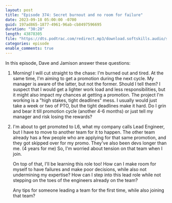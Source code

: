 ```yaml
---
layout: post
title: "Episode 374: Secret burnout and no room for failure"
date: 2023-09-18 05:00:00 -0700
guid: 197ad865-1877-4961-96ab-cb8497596695
duration: "30:28"
length: 43878305
file: "https://dts.podtrac.com/redirect.mp3/download.softskills.audio/sse-374.mp3"
categories: episode
enable_comments: true
---
```


In this episode, Dave and Jamison answer these questions:

1. Morning! I will cut straight to the chase: I'm burned out and tired. At the same time, I'm aiming to get a promotion during the next cycle. My manager is aware of the latter, but not the former. Should I tell them? I suspect that I would get a lighter work load and less responsibilities, but it might also impact my chances at getting a promotion. The project I'm working is a "high stakes, tight deadlines" mess. I usually would just take a week or two of PTO, but the tight deadlines make it hard. Do I grin and bear it till promotion cycle (another 4-6 months) or just tell my manager and risk losing the rewards?

2. I'm about to get promoted to L6, what my company calls Lead Engineer, but I have to move to another team for it to happen. The other team already has a few people who are applying for that same promotion, and they got skipped over for my promo. They've also been devs longer than me. (4 years for me) So, I'm worried about tension on that team when I join.
   
   On top of that, I'll be learning this role too! How can I make room for myself to have failures and make poor decisions, while also not undermining my expertise? How can I step into this lead role while not stepping on the toes of the engineers already on the team?
   
   Any tips for someone leading a team for the first time, while also joining that team?
